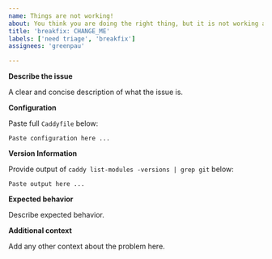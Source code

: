 ```yaml
---
name: Things are not working!
about: You think you are doing the right thing, but it is not working as expected.
title: 'breakfix: CHANGE_ME'
labels: ['need triage', 'breakfix']
assignees: 'greenpau'

---
```


**Describe the issue**

A clear and concise description of what the issue is.

**Configuration**

Paste full `Caddyfile` below:

```
Paste configuration here ...
```

**Version Information**

Provide output of `caddy list-modules -versions | grep git` below:

```
Paste output here ...
```

**Expected behavior**

Describe expected behavior.

**Additional context**

Add any other context about the problem here.

